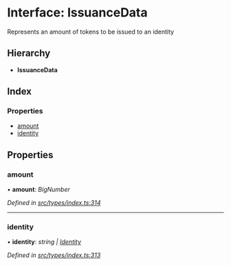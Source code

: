 # Interface: IssuanceData

Represents an amount of tokens to be issued to an identity

## Hierarchy

* **IssuanceData**

## Index

### Properties

* [amount](issuancedata.md#amount)
* [identity](issuancedata.md#identity)

## Properties

###  amount

• **amount**: *BigNumber*

*Defined in [src/types/index.ts:314](https://github.com/PolymathNetwork/polymesh-sdk/blob/91d79c8/src/types/index.ts#L314)*

___

###  identity

• **identity**: *string | [Identity](../classes/identity.md)*

*Defined in [src/types/index.ts:313](https://github.com/PolymathNetwork/polymesh-sdk/blob/91d79c8/src/types/index.ts#L313)*
